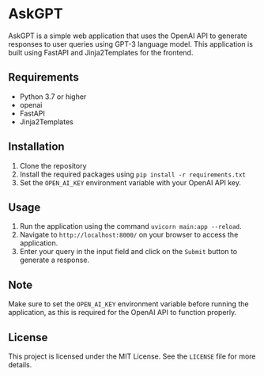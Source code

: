 # AskGPT

AskGPT is a simple web application that uses the OpenAI API to generate responses to user queries using GPT-3 language model. This application is built using FastAPI and Jinja2Templates for the frontend.

## Requirements

- Python 3.7 or higher
- openai
- FastAPI
- Jinja2Templates

## Installation

1. Clone the repository
2. Install the required packages using `pip install -r requirements.txt`
3. Set the `OPEN_AI_KEY` environment variable with your OpenAI API key.

## Usage

1. Run the application using the command `uvicorn main:app --reload`.
2. Navigate to `http://localhost:8000/` on your browser to access the application.
3. Enter your query in the input field and click on the `Submit` button to generate a response.

## Note

Make sure to set the `OPEN_AI_KEY` environment variable before running the application, as this is required for the OpenAI API to function properly.

## License

This project is licensed under the MIT License. See the `LICENSE` file for more details.

